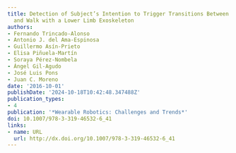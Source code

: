 ```yaml
---
title: Detection of Subject’s Intention to Trigger Transitions Between Sit, Stand
  and Walk with a Lower Limb Exoskeleton
authors:
- Fernando Trincado-Alonso
- Antonio J. del Ama-Espinosa
- Guillermo Asín-Prieto
- Elisa Piñuela-Martín
- Soraya Pérez-Nombela
- Ángel Gil-Agudo
- José Luis Pons
- Juan C. Moreno
date: '2016-10-01'
publishDate: '2024-10-18T10:42:48.347488Z'
publication_types:
- 4
publication: '*Wearable Robotics: Challenges and Trends*'
doi: 10.1007/978-3-319-46532-6_41
links:
- name: URL
  url: http://dx.doi.org/10.1007/978-3-319-46532-6_41
---
```

